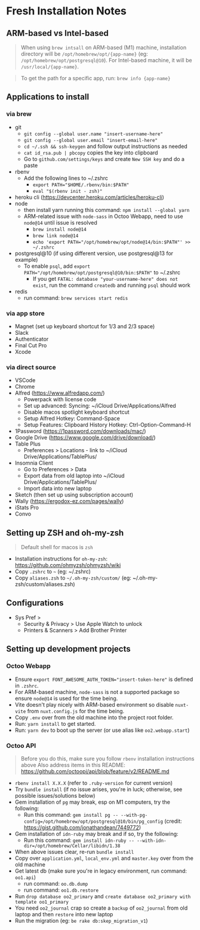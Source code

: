 # Fresh Installation Notes

## ARM-based vs Intel-based

> When using `brew intsall` on ARM-based (M1) machine, installation directory will be `/opt/homebrew/opt/{app-name}` (eg: `/opt/homebrew/opt/postgresql@10`). For Intel-based machine, it will be `/usr/local/{app-name}`. 

> To get the path for a specific app, run: `brew info {app-name}`


## Applications to install

### via brew 
- git
  - `git config --global user.name "insert-username-here"`
  - `git config --global user.email "insert-email-here"`
  - `cd ~/.ssh && ssh-keygen` and follow output instructions as needed
  - `cat id_rsa.pub | pbcopy` copies the key into clipboard
  - Go to `github.com/settings/keys` and create `New SSH key` and do a paste
- rbenv
  - Add the following lines to ~/.zshrc 
    - `export PATH="$HOME/.rbenv/bin:$PATH"`
    - `eval "$(rbenv init - zsh)"`
- heroku cli (https://devcenter.heroku.com/articles/heroku-cli)
- node 
  - then install yarn running this command: `npm install --global yarn`
  - ARM-related issue with `node-sass` in Octoo Webapp, need to use `node@14` until issue is resolved
    - `brew install node@14`
    - `brew link node@14`
    - `echo 'export PATH="/opt/homebrew/opt/node@14/bin:$PATH"' >> ~/.zshrc`
- postgresql@10 (if using different version, use postgresql@13 for example)
  - To enable `psql`, add `export PATH="/opt/homebrew/opt/postgresql@10/bin:$PATH"` to ~/.zshrc
    - If you get `FATAL: database "your-username-here" does not exist`, run the command `createdb` and running `psql` should work
- redis 
  - run command: `brew services start redis`
 
### via app store
- Magnet (set up keyboard shortcut for 1/3 and 2/3 space)
- Slack
- Authenticator 
- Final Cut Pro
- Xcode

### via direct source
- VSCode
- Chrome
- Alfred (https://www.alfredapp.com/) 
  - Powerpack with license code
  - Set up advanced: Syncing: ~/iCloud Drive/Applications/Alfred
  - Disable macos spotlight keyboard shortcut
  - Setup Alfred Hotkey: Command-Space
  - Setup Features: Clipboard History Hotkey: Ctrl-Option-Command-H
- 1Password (https://1password.com/downloads/mac/)
- Google Drive (https://www.google.com/drive/download/)
- Table Plus
  - Preferences > Locations - link to ~/iCloud Drive/Applications/TablePlus/
- Insomnia Client
  - Go to Preferences > Data
  - Export data from old laptop into ~/iCloud Drive/Applications/TablePlus/ 
  - Import data into new laptop
- Sketch (then set up using subscription account)
- Wally (https://ergodox-ez.com/pages/wally)
- iStats Pro 
- Convo

## Setting up ZSH and oh-my-zsh 

> Default shell for macos is `zsh`

- Installation instructions for `oh-my-zsh`: https://github.com/ohmyzsh/ohmyzsh/wiki
- Copy `.zshrc` to `~` (eg: ~/.zshrc)
- Copy `aliases.zsh` to `~/.oh-my-zsh/custom/` (eg: ~/.oh-my-zsh/custom/aliases.zsh)

## Configurations

- Sys Pref > 
  - Security & Privacy > Use Apple Watch to unlock
  - Printers & Scanners > Add Brother Printer

## Setting up development projects

### Octoo Webapp
- Ensure `export FONT_AWESOME_AUTH_TOKEN="insert-token-here"` is defined in `.zshrc`.
- For ARM-based machine, `node-sass` is not a supported package so ensure `node@14` is used for the time being.
- Vite doesn't play nicely with ARM-based environment so disable `nuxt-vite` from `nuxt.config.js` for the time being.
- Copy `.env` over from the old machine into the project root folder.
- Run: `yarn install` to get started.
- Run: `yarn dev` to boot up the server (or use alias like `oo2.webapp.start`)
  

### Octoo API
> Before you do this, make sure you follow `rbenv` installation instructions above
> Also address items in this README: https://github.com/octoopi/api/blob/feature/v2/README.md
- `rbenv install X.X.X` (refer to `.ruby-version` for current version)
- Try `bundle install` (if no issue arises, you're in luck; otherwise, see possible issues/solutions below)
- Gem installation of `pg` may break, esp on M1 computers, try the following:
  - Run this command: `gem install pg -- --with-pg-config=/opt/homebrew/opt/postgresql@10/bin/pg_config` (credit: https://gist.github.com/jonathandean/7449772)
- Gem installation of `idn-ruby` may break and if so, try the following: 
  - Run this command: `gem install idn-ruby -- --with-idn-dir=/opt/homebrew/Cellar/libidn/1.38`
- When above issues clear, re-run `bundle install`
- Copy over `application.yml`, `local_env.yml` and `master.key` over from the old machine
- Get latest db (make sure you're in legacy environment, run command: `oo1.api`)
  - run command: `oo.db.dump`
  - run command: `oo1.db.restore`
- Run `drop database oo2_primary` and `create database oo2_primary with template oo1_primary`
- You need `oo2_journal` crap so create a `backup` of `oo2_journal` from old laptop and then `restore` into new laptop
- Run the migration (eg: `be rake db:skep_migration_v1`)

